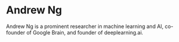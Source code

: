 # Andrew Ng

Andrew Ng is a prominent researcher in machine learning and AI, co-founder of Google Brain, and founder of deeplearning.ai.